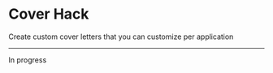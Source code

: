 Cover Hack
======

Create custom cover letters that you can customize per application

-------------

In progress



